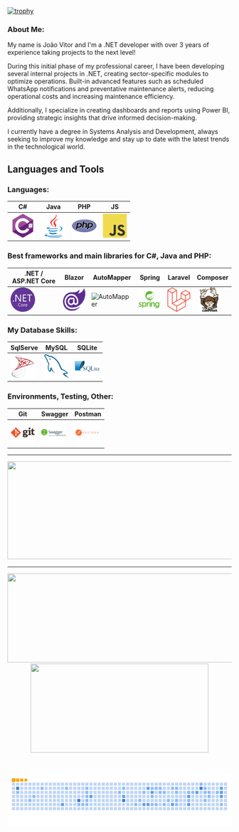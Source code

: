 [![trophy](https://github-profile-trophy.vercel.app/?username=Joaovittorsd&title=Stars,Followers,Commits,Repositories,MultipleLang,PullRequest&theme=onedark)](https://github.com/ryo-ma/github-profile-trophy)

### About Me:    
My name is João Vitor and I'm a .NET developer with over 3 years of experience taking projects to the next level!

During this initial phase of my professional career, I have been developing several internal projects in .NET, creating sector-specific modules to optimize operations. Built-in advanced features such as scheduled WhatsApp notifications and preventative maintenance alerts, reducing operational costs and increasing maintenance efficiency.

Additionally, I specialize in creating dashboards and reports using Power BI, providing strategic insights that drive informed decision-making.

I currently have a degree in Systems Analysis and Development, always seeking to improve my knowledge and stay up to date with the latest trends in the technological world.
     
## Languages and Tools 
<div>

### Languages:
| C# | Java | PHP | JS |
|----------|----------|----------|-----|
|  <img src="https://github.com/devicons/devicon/blob/master/icons/csharp/csharp-original.svg" title="CSharp"  alt="CSharp" width="55" height="55"/> |  <img src="https://github.com/devicons/devicon/blob/master/icons/java/java-original.svg" title="Java"  alt="Java" width="55" height="55"/> |  <img src="https://github.com/devicons/devicon/blob/master/icons/php/php-original.svg" title="PHP" alt="PHP" width="55" height="55"/> |  <img src="https://github.com/devicons/devicon/blob/master/icons/javascript/javascript-original.svg" title="JS" alt="JS" width="55" height="55"/>|

  

### Best frameworks and main libraries for C#, Java and PHP:

| .NET / ASP.NET Core | Blazor | AutoMapper | Spring | Laravel | Composer |
|----------|----------|----------|----------|----------|----------|
|  <img src="https://github.com/devicons/devicon/blob/master/icons/dotnetcore/dotnetcore-original.svg" title="NET"  alt="NET" width="55" height="55"/>|  <img src="https://github.com/devicons/devicon/blob/master/icons/blazor/blazor-original.svg" title="Blazor"  alt="Blazor" width="55" height="55"/>|  <img src="https://docs.automapper.org/en/stable/_static/logo.png" title="AutoMapper" alt="AutoMapper" width="150" height="55"/>|  <img src="https://github.com/devicons/devicon/blob/master/icons/spring/spring-original-wordmark.svg" title="Spring" alt="Spring" width="55" height="55"/>|  <img src="https://github.com/devicons/devicon/blob/master/icons/laravel/laravel-original.svg" title="Laravel" alt="Laravel" width="55" height="55"/>|  <img src="https://github.com/devicons/devicon/blob/master/icons/composer/composer-original.svg" title="Composer" alt="Composer" width="55" height="55"/>|



### My Database Skills:

| SqlServe | MySQL | SQLite |
|----------|----------|----------|
|<img src="https://github.com/devicons/devicon/blob/master/icons/microsoftsqlserver/microsoftsqlserver-original.svg" title="SqlServe" alt="SqlServe" width="55" height="55"/>|<img src="https://github.com/devicons/devicon/blob/master/icons/mysql/mysql-original.svg" title="MySql" alt="MySql" width="55" height="55"/>|<img src="https://github.com/devicons/devicon/blob/master/icons/sqlite/sqlite-original-wordmark.svg" title="SQLite" alt="SQLite" width="55" height="55"/>|


  
### Environments, Testing, Other:

| Git | Swagger | Postman |
|----------|----------|----------|
|<img src="https://github.com/devicons/devicon/blob/master/icons/git/git-original-wordmark.svg" title="Git" alt="Git" width="55" height="55"/>|<img src="https://github.com/devicons/devicon/blob/master/icons/swagger/swagger-original-wordmark.svg" title="Swagger" alt="Swagger" width="55" height="55"/>|  <img src="https://github.com/devicons/devicon/blob/master/icons/postman/postman-original-wordmark.svg" title="Postman" alt="Postman" width="55" height="55"/>|

---
  
<p align="center">
  <img width="800" height="220" src="https://streak-stats.demolab.com?user=Joaovittorsd&theme=highcontrast&hide_border=true&border_radius=5&card_width=800">
</p>


---




<p align="center">
  <img width="600" height="200" src="https://github-readme-stats.vercel.app/api?username=Joaovittorsd&show_icons=true&theme=vision-friendly-dark">
  <img width="400" height="200" src="https://github-readme-stats.vercel.app/api/top-langs/?username=Joaovittorsd&size_weight=0.15&count_weight=0.5&layout=compact&theme=vision-friendly-dark">
</p>
 


<div id="header" align="center">
  <img src="https://komarev.com/ghpvc/?username=Joaovittorsd&style=for-the-badge&color=orange" alt=""/>
</div>

![snake gif](https://github.com/Joaovittorsd/Joaovittorsd/blob/output/github-contribution-grid-snake.gif)


